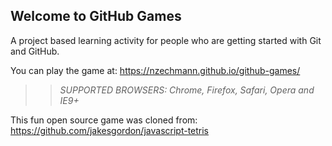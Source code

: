 ## Welcome to GitHub Games

A project based learning activity for people who are getting started with Git and GitHub.

You can play the game at: https://nzechmann.github.io/github-games/

>> _*SUPPORTED BROWSERS*: Chrome, Firefox, Safari, Opera and IE9+_

This fun open source game was cloned from: https://github.com/jakesgordon/javascript-tetris
